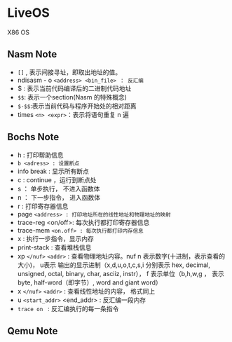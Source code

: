 # LiveOS

X86 OS

## Nasm Note

- `[]` , 表示间接寻址，即取出地址的值。
- ndisasm - o `<address> <bin_file> ： 反汇编`
- $ : 表示当前代码编译后的二进制代码地址
- `$$`: 表示一个section(Nasm 的特殊概念)
- `$-$$`:表示当前代码与程序开始处的相对距离
- times `<n> <expr>`：表示将语句重复 n 遍

## Bochs Note

- h : 打印帮助信息
- `b <adress> : 设置断点`
- info break : 显示所有断点
- c : continue ，运行到断点处
- s ： 单步执行， 不进入函数体
- n ： 下一步指令， 进入函数体
- r : 打印寄存器信息
- page `<address> : 打印地址所在的线性地址和物理地址的映射`
- trace-reg <on/off>: 每次执行都打印寄存器信息
- trace-mem `<on.off> : 每次执行都打印内存信息`
- x : 执行一步指令，显示内存
- print-stack : 查看堆栈信息
- xp `</nuf>` `<addr>`  :  查看物理地址内容。nuf  n 表示数字(十进制，表示查看的大小)， u表示 输出的显示进制（x,d,u,o,t,c,s,i 分别表示 hex, decimal, unsigned, octal, binary, char, asciiz, instr）， f  表示单位（b,h,w,g ， 表示byte, half-word（即字节）, word and giant word）
- x `</nuf>` `<addr>`  : 查看线性地址的内容， 格式同上
- u `<start_addr>` <end_addr> : 反汇编一段内存
- `trace on ` : 反汇编执行的每一条指令

## Qemu Note
